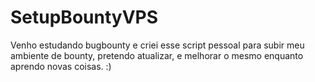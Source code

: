 # SetupBountyVPS
Venho estudando bugbounty e criei esse script pessoal para subir meu ambiente de bounty, pretendo atualizar, e melhorar o mesmo enquanto aprendo novas coisas. :)
